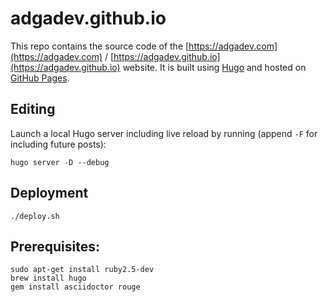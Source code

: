 # adgadev.github.io

This repo contains the source code of the [https://adgadev.com](https://adgadev.com) / [https://adgadev.github.io](https://adgadev.github.io) website.
It is built using [Hugo](https://gohugo.io/) and hosted on [GitHub Pages](https://pages.github.com/).

## Editing

Launch a local Hugo server including live reload by running (append `-F` for including future posts):

```
hugo server -D --debug
```

## Deployment

```
./deploy.sh
```

## Prerequisites: 
```
sudo apt-get install ruby2.5-dev
brew install hugo
gem install asciidoctor rouge
```
